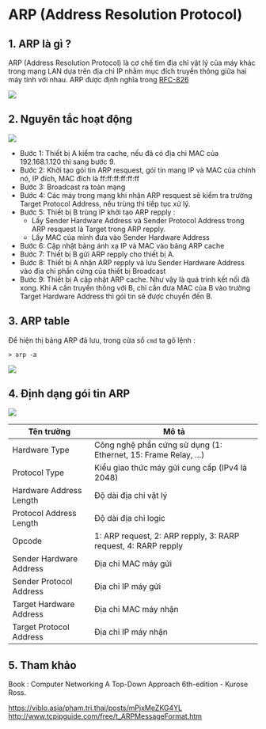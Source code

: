 # ARP (Address Resolution Protocol)

## 1. ARP là gì ?
ARP (Address Resolution Protocol) là cơ chế tìm địa chỉ vật lý của máy khác trong mạng LAN dựa trên địa chỉ IP nhằm mục đích truyền thông giữa hai máy tính với nhau.
ARP được định nghĩa trong [RFC-826](https://tools.ietf.org/html/rfc826)

<img src="http://i.imgur.com/oaXBLYp.png">

## 2. Nguyên tắc hoạt động 

<img src="http://i.imgur.com/2nf63F0.png">

- Bước 1: Thiết bị A kiểm tra cache, nếu đã có địa chỉ MAC của 192.168.1.120 thì sang bước 9.
- Bước 2: Khởi tạo gói tin ARP resquest, gói tin mang IP và MAC của chính nó, IP đích, MAC đích là ff:ff:ff:ff:ff:ff
- Bước 3: Broadcast ra toàn mạng
- Bước 4: Các máy trong mạng khi nhận ARP resquest sẽ kiểm tra trường Target Protocol Address, nếu trùng thì tiếp tục xử lý.
- Bước 5: Thiết bị B trùng IP khởi tạo ARP repply : 
	+ Lấy Sender Hardware Address và Sender Protocol Address trong ARP resquest là Target trong ARP repply.
	+ Lấy MAC của mình đưa vào Sender Hardware Address
- Bước 6: Cập nhật bảng ánh xạ IP và MAC vào bảng ARP cache
- Bước 7: Thiết bị B gửi ARP repply cho thiết bị A.
- Bước 8: Thiết bị A nhận ARP repply và lưu Sender Hardware Address vào địa chỉ phần cứng của thiết bị Broadcast
- Bước 9: Thiết bị A cập nhật ARP cache. 
Như vậy là quá trình kết nối đã xong.
Khi A cần truyền thông với B, chỉ cần đưa MAC của B vào trường Target Hardware Address thì gói tin sẽ được chuyển đến B.

## 3. ARP table
Để hiện thị bảng ARP đã lưu, trong cửa sổ `cmd` ta gõ lệnh :

	> arp -a

<img src="http://i.imgur.com/cnKnPgi.png">

## 4. Định dạng gói tin ARP

<img src="http://i.imgur.com/dJzyeig.png">

| Tên trường | Mô tả |
|------------|-------|
| Hardware Type | Công nghệ phần cứng sử dụng (1: Ethernet, 15: Frame Relay, ...) |
| Protocol Type | Kiểu giao thức máy gửi cung cấp (IPv4 là 2048) |
| Hardware Address Length | Độ dài địa chỉ vật lý |
| Protocol Address Length | Độ dài địa chỉ logic  |
| Opcode | 1: ARP request, 2: ARP repply, 3: RARP request, 4: RARP repply |
| Sender Hardware Address | Địa chỉ MAC máy gửi |
| Sender Protocol Address | Địa chỉ IP máy gửi |
| Target Hardware Address | Địa chỉ MAC máy nhận |
| Target Protocol Address | Địa chỉ IP máy nhận |


## 5. Tham khảo

Book : Computer Networking A Top-Down Approach 6th-edition - Kurose Ross.

https://viblo.asia/pham.tri.thai/posts/mPjxMeZKG4YL
http://www.tcpipguide.com/free/t_ARPMessageFormat.htm
